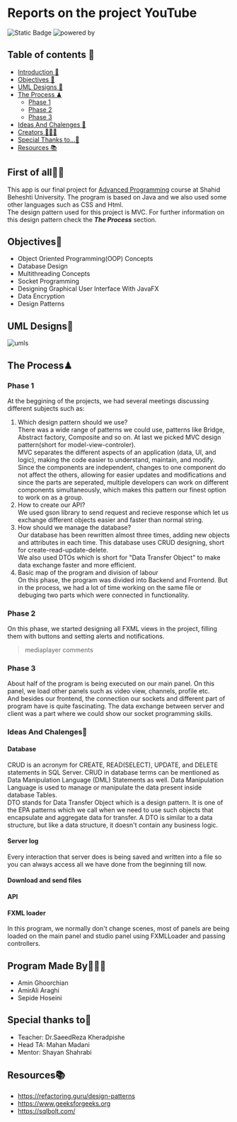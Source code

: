 # Reports on the project YouTube
![Static Badge](https://img.shields.io/badge/SBU_University-b?logo=bookstack&logoColor=red&labelColor=black&color=green)
![powered by](https://img.shields.io/badge/Powered_By-JAVA-blue)

## Table of contents 🧾

- [Introduction 💁](https://github.com/Amin-Gh-05/YouTube/new/Reports.md#first-of-all)
- [Objectives 🎯](https://github.com/Amin-Gh-05/YouTube/new/Reports.md#objectives-)
- [UML Designs 🧭](https://github.com/Amin-Gh-05/YouTube/edit/Reports/Report.md#uml-design)
- [The Process ♟](https://github.com/Amin-Gh-05/YouTube/edit/Reports/Report.md#the-process)
  - [Phase 1](https://github.com/Amin-Gh-05/YouTube/edit/Reports/Report.md#phase-1)
  - [Phase 2](https://github.com/Amin-Gh-05/YouTube/edit/Reports/Report.md#phase-2)
  - [Phase 3](https://github.com/Amin-Gh-05/YouTube/edit/Reports/Report.md#phase-3)
- [Ideas And Chalenges 🧠](https://github.com/Amin-Gh-05/YouTube/edit/Reports/Report.md#ideas-and-chalenges)
- [Creators 👩🏽‍💻](https://github.com/Amin-Gh-05/YouTube/edit/Reports/Report.md#program-made-by)
- [Special Thanks to...🙏](https://github.com/Amin-Gh-05/YouTube/edit/Reports/Report.md#special-thanks-to)
- [Resources 📚](https://github.com/Amin-Gh-05/YouTube/new/Reports.md#resources)

## First of all💁‍♂️
This app is our final project for [Advanced Programming](https://github.com/Advanced-Programming-1402) course at Shahid Beheshti University. The program is based on Java and we also used some other languages such as CSS and Html.
<br>The design pattern used for this project is MVC. For further information on this design pattern check the ***The Process*** section.

## Objectives🎯

- Object Oriented Programming(OOP) Concepts
- Database Design
- Multithreading Concepts
- Socket Programming
- Designing Graphical User Interface With JavaFX
- Data Encryption
- Design Patterns

## UML Designs🧭

![umls]()

## The Process♟
### Phase 1
At the beggining of the projects, we had several meetings discussing different subjects such as:
1. Which design pattern should we use?
<br>There was a wide range of patterns we could use, patterns like Bridge, Abstract factory, Composite and so on. At last we picked MVC design pattern(short for model-view-controler).
<br>MVC separates the different aspects of an application (data, UI, and logic), making the code easier to understand, maintain, and modify.
Since the components are independent, changes to one component do not affect the others, allowing for easier updates and modifications and since the parts are seperated, multiple developers can work on different components simultaneously, which makes this pattern our finest option to work on as a group.
2. How to create our API?
<br>We used gson library to send request and recieve response which let us exchange different objects easier and faster than normal string.
4. How should we manage the database?
<br>Our database has been rewritten almost three times, adding new objects and attributes in each time. This database uses CRUD designing, short for create-read-update-delete.
<br>We also used DTOs which is short for "Data Transfer Object" to make data exchange faster and more efficient.
6. Basic map of the program and division of labour
<br>On this phase, the program was divided into Backend and Frontend. But in the process, we had a lot of time working on the same file or debuging two parts which were connected in functionality.

### Phase 2
On this phase, we started designing all FXML views in the project, filling them with buttons and setting alerts and notifications. 
> mediaplayer
> comments

### Phase 3
About half of the program is being executed on our main panel. On this panel, we load other panels such as video view, channels, profile etc.
<br>And besides our frontend, the connection our sockets and different part of program have is quite fascinating. The data exchange between server and client was a part where we could show our socket programming skills.


### Ideas And Chalenges🧠

#### Database
CRUD is an acronym for CREATE, READ(SELECT), UPDATE, and DELETE statements in SQL Server. CRUD in database terms can be mentioned as Data Manipulation Language (DML) Statements as well. Data Manipulation Language is used to manage or manipulate the data present inside database Tables.
<br>DTO stands for Data Transfer Object which is a design pattern. It is one of the EPA patterns which we call when we need to use such objects that encapsulate and aggregate data for transfer. A DTO is similar to a data structure, but like a data structure, it doesn't contain any business logic.

#### Server log
Every interaction that server does is being saved and written into a file so you can always access all we have done from the beginning till now.

#### Download and send files

#### API

#### FXML loader
In this program, we normally don't change scenes, most of panels are being loaded on the main panel and studio panel using FXMLLoader and passing controllers. 


## Program Made By👩🏽‍💻
- Amin Ghoorchian
- AmirAli Araghi
- Sepide Hoseini

## Special thanks to🙏
- Teacher: Dr.SaeedReza Kheradpishe
- Head TA: Mahan Madani
- Mentor: Shayan Shahrabi

## Resources📚

- https://refactoring.guru/design-patterns
- https://www.geeksforgeeks.org
- https://sqlbolt.com/



